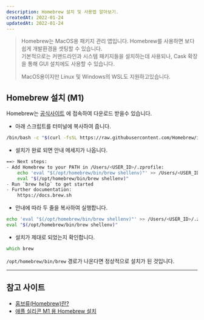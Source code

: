 ```yaml
---
description: Homebrew 설치 및 사용법 알아보기.  
createdAt: 2022-01-24  
updatedAt: 2022-01-24
---
```


> Homebrew는 MacOS용 패키지 관리 앱입니다. Homebrew를 사용하면 보다 쉽게 개발환경을 셋팅할 수 있습니다.  
> 기본적으로는 커맨드라인과 시스템 패키지들을 설치하는데 사용되나, Cask 확장을 통해 GUI 설치에도 사용할 수 있습니다.
>
> MacOS용이지만 Linux 및 Windows의 WSL도 지원하고있습니다.

## Homebrew 설치 (M1)

Homebrew는 [공식사이트](https://brew.sh/index_ko) 에 접속하여 다운로드 받을수 있습니다.

- 아래 스크립트를 터미널에 복사하여 줍니다.

```zsh
/bin/bash -c "$(curl -fsSL https://raw.githubusercontent.com/Homebrew/install/HEAD/install.sh)"
```

- 설치가 완료 되면 안내 메세지가 나옵니다.

```zsh
==> Next steps:
- Add Homebrew to your PATH in /Users/<USER_ID>/.zprofile:
    echo 'eval "$(/opt/homebrew/bin/brew shellenv)"' >> /Users/<USER_ID>/.zprofile
    eval "$(/opt/homebrew/bin/brew shellenv)"
- Run `brew help` to get started
- Further documentation:
    https://docs.brew.sh
```

- 안내에 따라 두 줄을 복사하여 실행합니다.

```zsh
echo 'eval "$(/opt/homebrew/bin/brew shellenv)"' >> /Users/<USER_ID>/.zprofile
eval "$(/opt/homebrew/bin/brew shellenv)" 
```

- 설치가 제대로 되었는지 확인합니다.

```zsh
which brew
```

`/opt/homebrew/bin/brew` 경로가 나온다면 정상적으로 설치가 된 것입니다.

---

## 참고 사이트

- [홈브류(Homebrew)란?](https://www.44bits.io/ko/keyword/homebrew)
- [애플 실리콘 M1 용 Homebrew 설치](https://www.lainyzine.com/ko/article/how-to-install-homebrew-for-m1-apple-silicon/)